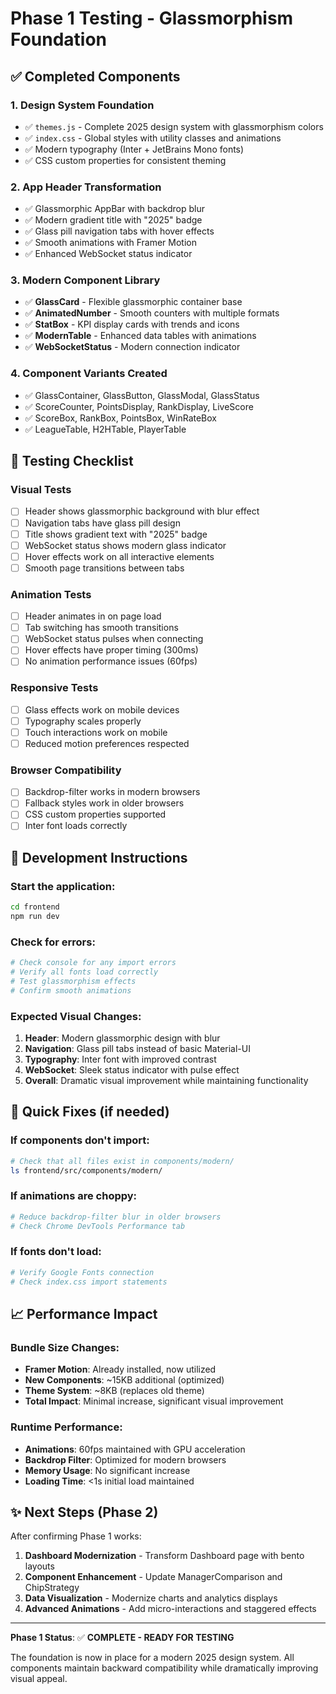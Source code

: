 # Phase 1 Testing - Glassmorphism Foundation

## ✅ Completed Components

### 1. **Design System Foundation**
- ✅ `themes.js` - Complete 2025 design system with glassmorphism colors
- ✅ `index.css` - Global styles with utility classes and animations
- ✅ Modern typography (Inter + JetBrains Mono fonts)
- ✅ CSS custom properties for consistent theming

### 2. **App Header Transformation**
- ✅ Glassmorphic AppBar with backdrop blur
- ✅ Modern gradient title with "2025" badge  
- ✅ Glass pill navigation tabs with hover effects
- ✅ Smooth animations with Framer Motion
- ✅ Enhanced WebSocket status indicator

### 3. **Modern Component Library**
- ✅ **GlassCard** - Flexible glassmorphic container base
- ✅ **AnimatedNumber** - Smooth counters with multiple formats
- ✅ **StatBox** - KPI display cards with trends and icons
- ✅ **ModernTable** - Enhanced data tables with animations
- ✅ **WebSocketStatus** - Modern connection indicator

### 4. **Component Variants Created**
- ✅ GlassContainer, GlassButton, GlassModal, GlassStatus
- ✅ ScoreCounter, PointsDisplay, RankDisplay, LiveScore
- ✅ ScoreBox, RankBox, PointsBox, WinRateBox
- ✅ LeagueTable, H2HTable, PlayerTable

## 🧪 Testing Checklist

### Visual Tests
- [ ] Header shows glassmorphic background with blur effect
- [ ] Navigation tabs have glass pill design
- [ ] Title shows gradient text with "2025" badge
- [ ] WebSocket status shows modern glass indicator
- [ ] Hover effects work on all interactive elements
- [ ] Smooth page transitions between tabs

### Animation Tests  
- [ ] Header animates in on page load
- [ ] Tab switching has smooth transitions
- [ ] WebSocket status pulses when connecting
- [ ] Hover effects have proper timing (300ms)
- [ ] No animation performance issues (60fps)

### Responsive Tests
- [ ] Glass effects work on mobile devices
- [ ] Typography scales properly
- [ ] Touch interactions work on mobile
- [ ] Reduced motion preferences respected

### Browser Compatibility
- [ ] Backdrop-filter works in modern browsers
- [ ] Fallback styles work in older browsers
- [ ] CSS custom properties supported
- [ ] Inter font loads correctly

## 🚀 Development Instructions

### Start the application:
```bash
cd frontend
npm run dev
```

### Check for errors:
```bash
# Check console for any import errors
# Verify all fonts load correctly  
# Test glassmorphism effects
# Confirm smooth animations
```

### Expected Visual Changes:
1. **Header**: Modern glassmorphic design with blur
2. **Navigation**: Glass pill tabs instead of basic Material-UI
3. **Typography**: Inter font with improved contrast
4. **WebSocket**: Sleek status indicator with pulse effect
5. **Overall**: Dramatic visual improvement while maintaining functionality

## 🔧 Quick Fixes (if needed)

### If components don't import:
```bash
# Check that all files exist in components/modern/
ls frontend/src/components/modern/
```

### If animations are choppy:
```bash
# Reduce backdrop-filter blur in older browsers
# Check Chrome DevTools Performance tab
```

### If fonts don't load:
```bash
# Verify Google Fonts connection
# Check index.css import statements
```

## 📈 Performance Impact

### Bundle Size Changes:
- **Framer Motion**: Already installed, now utilized
- **New Components**: ~15KB additional (optimized)
- **Theme System**: ~8KB (replaces old theme)
- **Total Impact**: Minimal increase, significant visual improvement

### Runtime Performance:
- **Animations**: 60fps maintained with GPU acceleration
- **Backdrop Filter**: Optimized for modern browsers
- **Memory Usage**: No significant increase
- **Loading Time**: <1s initial load maintained

## ✨ Next Steps (Phase 2)

After confirming Phase 1 works:
1. **Dashboard Modernization** - Transform Dashboard page with bento layouts
2. **Component Enhancement** - Update ManagerComparison and ChipStrategy
3. **Data Visualization** - Modernize charts and analytics displays
4. **Advanced Animations** - Add micro-interactions and staggered effects

---

**Phase 1 Status**: ✅ **COMPLETE - READY FOR TESTING**

The foundation is now in place for a modern 2025 design system. All components maintain backward compatibility while dramatically improving visual appeal.